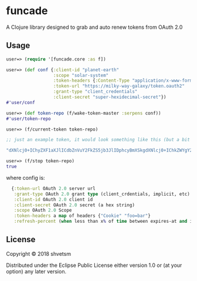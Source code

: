 # funcade

A Clojure library designed to grab and auto renew tokens from OAuth 2.0

## Usage

```clojure
user=> (require '[funcade.core :as f])

user=> (def conf {:client-id "planet-earth"
                  :scope "solar-system"
                  :token-headers {:Content-Type "application/x-www-form-urlencoded"}
                  :token-url "https://milky-way-galaxy/token.oauth2"
                  :grant-type "client_credentials"
                  :client-secret "super-hexidecimal-secret"})
#'user/conf
```

```clojure
user=> (def token-repo (f/wake-token-master :serpens conf))
#'user/token-repo

user=> (f/current-token token-repo)

;; just an example token, it would look something like this (but a bit longer):

"dXNlcj0+IChyZXF1aXJlICdbZnVuY2FkZS5jb3JlIDphcyBmXSkgdXNlcj0+IChkZWYgY29uZiB7OmNsaWVudC1pZCAicGxhbmV0LWVhcnRoIiA6c2NvcGUgInNvbGFyLXN5c3RlbSIgOnRva2VuLWhlYWRlcnMgezpDb250ZW50LVR5cGUgImFwcGxpY2F0aW9uL3gtd3d3LWZvcm0tdXJsZW5jb2RlZCJ9IDp0b2tlbi11cmwgImh0dHBzOi8vbWlsa3ktd2F5LWdhbGF4eS90b2tlbi5vYXV0aDIiIDpncmFudC10eXBlICJjbGllbnRfY3JlZGVudGlhbHMiIDpjbGllbnQtc2VjcmV0ICJzdXBlci1oZXhpZGVjaW1hbC1zZWNyZXQifSkgIyd1c2VyL2NvbmY="
```

```clojure
user=> (f/stop token-repo)
true
```

where config is:

```clojure
  {:token-url OAuth 2.0 server url
   :grant-type OAuth 2.0 grant type (client_crdentials, implicit, etc)
   :client-id OAuth 2.0 client id
   :client-secret OAuth 2.0 secret (a hex string)
   :scope OAuth 2.0 Scope
   :token-headers a map of headers {"Cookie" "foo=bar"}
   :refresh-percent (when less than x% of time between expires-at and issued-at remains, refresh the token)}
```

## License

Copyright © 2018 shvetsm

Distributed under the Eclipse Public License either version 1.0 or (at
your option) any later version.
